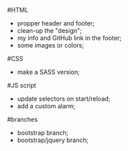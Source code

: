 #HTML
- propper header and footer;
- clean-up the "design";
- my info and GitHub link in the footer;
- some images or colors;

#CSS
- make a SASS version;

#JS script
- update selectors on start/reload;
- add a custom alarm;

#branches
- bootstrap branch;
- bootstrap/jquery branch;

